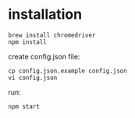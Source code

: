 
# installation

```
brew install chromedriver
npm install
```

create config.json file:

```
cp config.json.example config.json
vi config.json
```

run:

```
npm start
```